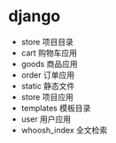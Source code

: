 # django
* store 项目目录
* cart 购物车应用
* goods 商品应用
* order 订单应用
* static 静态文件
* store 项目应用
* templates 模板目录
* user 用户应用
* whoosh_index 全文检索
